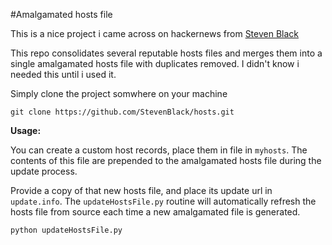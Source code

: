 #Amalgamated hosts file

This is a nice project i came across on hackernews from [Steven Black](https://github.com/StevenBlack/hosts)
 
This repo consolidates several reputable hosts files and merges them into a single amalgamated hosts file with duplicates removed. I didn't know i needed this until i used it. 

Simply clone the project somwhere on your machine 

    git clone https://github.com/StevenBlack/hosts.git 

**Usage:**

You can create a  custom host records, place them in file in `myhosts`. The contents of this file are prepended to the amalgamated hosts file during the update process.

Provide a copy of that new hosts file, and place its update url in `update.info`. The `updateHostsFile.py` routine will automatically refresh the hosts file from source each time a new amalgamated file is generated.

    python updateHostsFile.py

